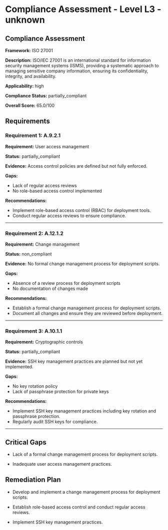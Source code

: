 # Compliance Assessment - Level L3 - unknown

## Compliance Assessment

**Framework:** ISO 27001

**Description:** ISO/IEC 27001 is an international standard for information security management systems (ISMS), providing a systematic approach to managing sensitive company information, ensuring its confidentiality, integrity, and availability.

**Applicability:** high

**Compliance Status:** partially_compliant

**Overall Score:** 65.0/100

## Requirements

### Requirement 1: A.9.2.1

**Requirement:** User access management

**Status:** partially_compliant

**Evidence:** Access control policies are defined but not fully enforced.

**Gaps:**
- Lack of regular access reviews
- No role-based access control implemented

**Recommendations:**
- Implement role-based access control (RBAC) for deployment tools.
- Conduct regular access reviews to ensure compliance.

---

### Requirement 2: A.12.1.2

**Requirement:** Change management

**Status:** non_compliant

**Evidence:** No formal change management process for deployment scripts.

**Gaps:**
- Absence of a review process for deployment scripts
- No documentation of changes made

**Recommendations:**
- Establish a formal change management process for deployment scripts.
- Document all changes and ensure they are reviewed before deployment.

---

### Requirement 3: A.10.1.1

**Requirement:** Cryptographic controls

**Status:** partially_compliant

**Evidence:** SSH key management practices are planned but not yet implemented.

**Gaps:**
- No key rotation policy
- Lack of passphrase protection for private keys

**Recommendations:**
- Implement SSH key management practices including key rotation and passphrase protection.
- Regularly audit SSH keys for compliance.

---

## Critical Gaps

- Lack of a formal change management process for deployment scripts.

- Inadequate user access management practices.

## Remediation Plan

- Develop and implement a change management process for deployment scripts.

- Establish role-based access control and conduct regular access reviews.

- Implement SSH key management practices.

